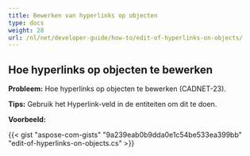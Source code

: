 ```yaml
---
title: Bewerken van hyperlinks op objecten
type: docs
weight: 28
url: /nl/net/developer-guide/how-to/edit-of-hyperlinks-on-objects/
---
```


## **Hoe hyperlinks op objecten te bewerken**

**Probleem:** Hoe hyperlinks op objecten te bewerken (CADNET-23).

**Tips:** Gebruik het Hyperlink-veld in de entiteiten om dit te doen.

**Voorbeeld:**

{{< gist "aspose-com-gists" "9a239eab0b9dda0e1c54be533ea399bb" "edit-of-hyperlinks-on-objects.cs" >}}
